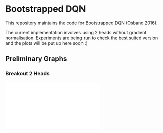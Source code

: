 # Bootstrapped DQN

This repository maintains the code for Bootstrapped DQN (Osband 2016).

The current implementation involves using 2 heads without gradient normalisation.
Experiments are being run to check the best suited version and the plots will be put up here soon :)

## Preliminary Graphs

### Breakout 2 Heads

![Alt text](/DeepMind-Atari-Deep-Q-Learner/dqn/Average_reward.pdf?raw=true "Optional Title")
